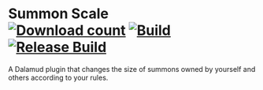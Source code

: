 # Summon Scale <br> [![Download count](https://img.shields.io/endpoint?url=https://qzysathwfhebdai6xgauhz4q7m0mzmrf.lambda-url.us-east-1.on.aws/SummonScale)](https://github.com/Kurochi51/SummonScale) [![Build](https://github.com/Kurochi51/SummonScale/actions/workflows/build.yml/badge.svg)](https://github.com/Kurochi51/SummonScale/actions/workflows/build.yml) [![Release Build](https://github.com/Kurochi51/SummonScale/actions/workflows/ReleaseCheck.yml/badge.svg)](https://github.com/Kurochi51/SummonScale/actions/workflows/ReleaseCheck.yml)
A Dalamud plugin that changes the size of summons owned by yourself and others according to your rules.